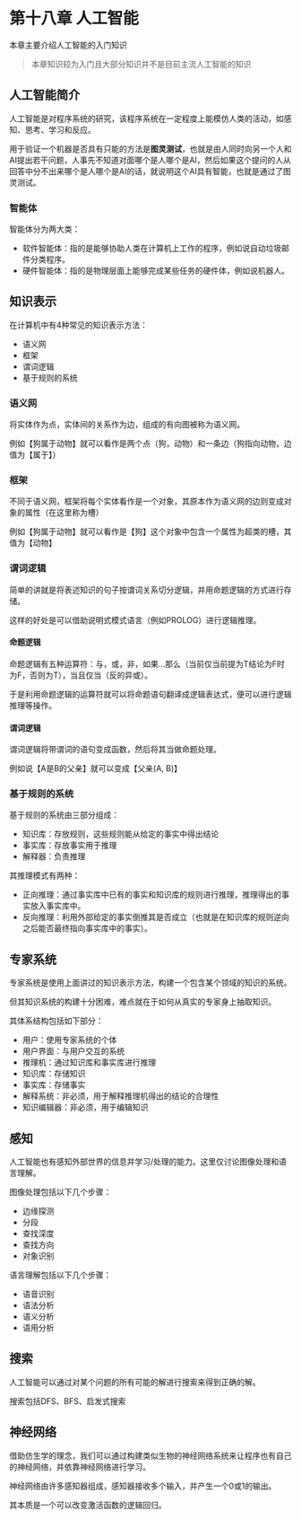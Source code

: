 # 第十八章 人工智能

本章主要介绍人工智能的入门知识

> 本章知识较为入门且大部分知识并不是目前主流人工智能的知识

## 人工智能简介

人工智能是对程序系统的研究，该程序系统在一定程度上能模仿人类的活动，如感知、思考、学习和反应。

用于验证一个机器是否具有只能的方法是**图灵测试**，也就是由人同时向另一个人和AI提出若干问题，人事先不知道对面哪个是人哪个是AI，然后如果这个提问的人从回答中分不出来哪个是人哪个是AI的话，就说明这个AI具有智能，也就是通过了图灵测试。

### 智能体

智能体分为两大类：

+ 软件智能体：指的是能够协助人类在计算机上工作的程序，例如说自动垃圾邮件分类程序。
+ 硬件智能体：指的是物理层面上能够完成某些任务的硬件体，例如说机器人。

## 知识表示

在计算机中有4种常见的知识表示方法：

+ 语义网
+ 框架
+ 谓词逻辑
+ 基于规则的系统

### 语义网

将实体作为点，实体间的关系作为边，组成的有向图被称为语义网。

例如【狗属于动物】就可以看作是两个点（狗，动物）和一条边（狗指向动物，边值为【属于】）

### 框架

不同于语义网，框架将每个实体看作是一个对象，其原本作为语义网的边则变成对象的属性（在这里称为槽）

例如【狗属于动物】就可以看作是【狗】这个对象中包含一个属性为超类的槽，其值为【动物】

### 谓词逻辑

简单的讲就是将表述知识的句子按谓词关系切分逻辑，并用命题逻辑的方式进行存储。

这样的好处是可以借助说明式模式语言（例如PROLOG）进行逻辑推理。

#### 命题逻辑

命题逻辑有五种运算符：与，或，非，如果...那么（当前仅当前提为T结论为F时为F，否则为T），当且仅当（反的异或）。

于是利用命题逻辑的运算符就可以将命题语句翻译成逻辑表达式，便可以进行逻辑推理等操作。

#### 谓词逻辑

谓词逻辑将带谓词的语句变成函数，然后将其当做命题处理。

例如说【A是B的父亲】就可以变成【父亲(A, B)】

### 基于规则的系统

基于规则的系统由三部分组成：

+ 知识库：存放规则，这些规则能从给定的事实中得出结论
+ 事实库：存放事实用于推理
+ 解释器：负责推理

其推理模式有两种：

+ 正向推理：通过事实库中已有的事实和知识库的规则进行推理，推理得出的事实放入事实库中。
+ 反向推理：利用外部给定的事实倒推其是否成立（也就是在知识库的规则逆向之后能否最终指向事实库中的事实）。

## 专家系统

专家系统是使用上面讲过的知识表示方法，构建一个包含某个领域的知识的系统。

但其知识系统的构建十分困难，难点就在于如何从真实的专家身上抽取知识。

其体系结构包括如下部分：

+ 用户：使用专家系统的个体
+ 用户界面：与用户交互的系统
+ 推理机：通过知识库和事实库进行推理
+ 知识库：存储知识
+ 事实库：存储事实
+ 解释系统：非必须，用于解释推理机得出的结论的合理性
+ 知识编辑器：非必须，用于编辑知识

## 感知

人工智能也有感知外部世界的信息并学习/处理的能力。这里仅讨论图像处理和语言理解。

图像处理包括以下几个步骤：

+ 边缘探测
+ 分段
+ 查找深度
+ 查找方向
+ 对象识别

语言理解包括以下几个步骤：

+ 语音识别
+ 语法分析
+ 语义分析
+ 语用分析

## 搜索

人工智能可以通过对某个问题的所有可能的解进行搜索来得到正确的解。

搜索包括DFS、BFS、启发式搜索

## 神经网络

借助仿生学的理念，我们可以通过构建类似生物的神经网络系统来让程序也有自己的神经网络，并依靠神经网络进行学习。

神经网络由许多感知器组成，感知器接收多个输入，并产生一个0或1的输出。

其本质是一个可以改变激活函数的逻辑回归。